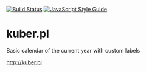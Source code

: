 [![Build Status](https://travis-ci.org/neu5/kuber.pl.svg?branch=master)](https://travis-ci.org/neu5/kuber.pl)
[![JavaScript Style Guide](https://img.shields.io/badge/code_style-standard-brightgreen.svg)](https://standardjs.com)

# kuber.pl
Basic calendar of the current year with custom labels

<http://kuber.pl>
